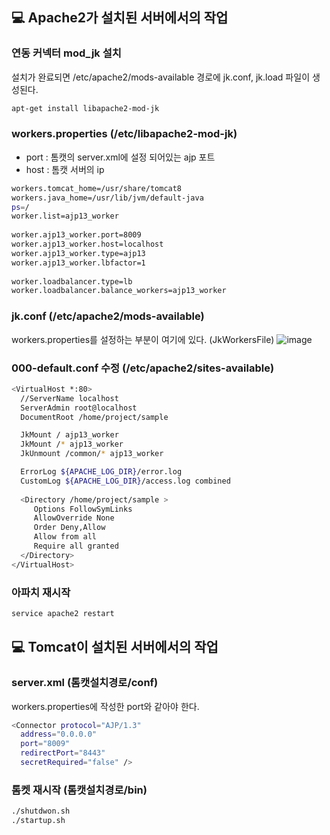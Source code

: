 ## 💻 Apache2가 설치된 서버에서의 작업
### 연동 커넥터 mod_jk 설치
설치가 완료되면 /etc/apache2/mods-available 경로에 jk.conf, jk.load 파일이 생성된다.
```bash
apt-get install libapache2-mod-jk
```

### workers.properties (/etc/libapache2-mod-jk)
- port : 톰캣의 server.xml에 설정 되어있는 ajp 포트
- host : 톰캣 서버의 ip

```bash
workers.tomcat_home=/usr/share/tomcat8
workers.java_home=/usr/lib/jvm/default-java
ps=/
worker.list=ajp13_worker
 
worker.ajp13_worker.port=8009
worker.ajp13_worker.host=localhost
worker.ajp13_worker.type=ajp13
worker.ajp13_worker.lbfactor=1
 
worker.loadbalancer.type=lb
worker.loadbalancer.balance_workers=ajp13_worker
```

### jk.conf (/etc/apache2/mods-available)
workers.properties를 설정하는 부분이 여기에 있다. (JkWorkersFile)
![image](https://user-images.githubusercontent.com/13326651/223328498-1a826390-eddc-43fb-bf89-54900cd7ed1a.png)

### 000-default.conf 수정 (/etc/apache2/sites-available)
```bash
<VirtualHost *:80>
  //ServerName localhost
  ServerAdmin root@localhost
  DocumentRoot /home/project/sample

  JkMount / ajp13_worker
  JkMount /* ajp13_worker
  JkUnmount /common/* ajp13_worker

  ErrorLog ${APACHE_LOG_DIR}/error.log
  CustomLog ${APACHE_LOG_DIR}/access.log combined
 
  <Directory /home/project/sample > 
     Options FollowSymLinks
     AllowOverride None
     Order Deny,Allow
     Allow from all
     Require all granted 
  </Directory>
</VirtualHost>
```

### 아파치 재시작
```bash
service apache2 restart
```

## 💻 Tomcat이 설치된 서버에서의 작업
### server.xml (톰캣설치경로/conf)
workers.properties에 작성한 port와 같아야 한다.
```bash
<Connector protocol="AJP/1.3"
  address="0.0.0.0"
  port="8009"
  redirectPort="8443" 
  secretRequired="false" />
```

### 톰켓 재시작 (톰캣설치경로/bin)
```bash
./shutdwon.sh
./startup.sh
```
